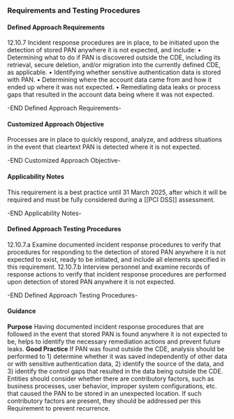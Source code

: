### Requirements and Testing Procedures

#### Defined Approach Requirements
12.10.7 Incident response procedures are in place, to be initiated upon the detection of stored PAN anywhere it is not expected, and include:
• Determining what to do if PAN is discovered outside the CDE, including its retrieval, secure deletion, and/or migration into the currently defined CDE, as applicable.
• Identifying whether sensitive authentication data is stored with PAN.
• Determining where the account data came from and how it ended up where it was not expected.
• Remediating data leaks or process gaps that resulted in the account data being where it was not expected.

-END Defined Approach Requirements- 
#### Customized Approach Objective
Processes are in place to quickly respond, analyze, and address situations in the event that cleartext PAN is detected where it is not expected.

-END Customized Approach Objective- 
#### Applicability Notes
This requirement is a best practice until 31 March 2025, after which it will be required and must be fully considered during a [[PCI DSS]] assessment.

-END Applicability Notes- 
#### Defined Approach Testing Procedures
12.10.7.a Examine documented incident response procedures to verify that procedures for responding to the detection of stored PAN anywhere it is not expected to exist, ready to be initiated, and include all elements specified in this requirement.
12.10.7.b Interview personnel and examine records of response actions to verify that incident response procedures are performed upon detection of stored PAN anywhere it is not expected.

-END Defined Approach Testing Procedures- 
#### Guidance
**Purpose**
Having documented incident response procedures that are followed in the event that stored PAN is found anywhere it is not expected to be, helps to identify the necessary remediation actions and prevent future leaks.
**Good Practice**
If PAN was found outside the CDE, analysis should be performed to 1) determine whether it was saved independently of other data or with sensitive authentication data, 2) identify the source of the data, and 3) identify the control gaps that resulted in the data being outside the CDE.
Entities should consider whether there are contributory factors, such as business processes, user behavior, improper system configurations, etc. that caused the PAN to be stored in an unexpected location. If such contributory factors are present, they should be addressed per this Requirement to prevent recurrence.